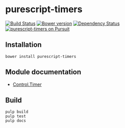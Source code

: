 # purescript-timers

[![Build Status](https://travis-ci.org/CapillarySoftware/purescript-timers.svg?branch=master)](https://travis-ci.org/CapillarySoftware/purescript-timers)
[![Bower version](https://badge.fury.io/bo/purescript-timers.svg)](http://badge.fury.io/bo/purescript-timers)
[![Dependency Status](https://www.versioneye.com/user/projects/54722c968101065aaf000981/badge.svg?style=flat)](https://www.versioneye.com/user/projects/54722c968101065aaf000981)
[![purescript-timers on Pursuit](http://pursuit.purescript.org/packages/purescript-timers/badge)](http://pursuit.purescript.org/packages/purescript-timers)

## Installation

```
bower install purescript-timers
```

## Module documentation

- [Control.Timer](docs/Control/Timer.md)

## Build

```
pulp build
pulp test
pulp docs
```
